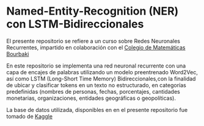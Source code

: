 # Named-Entity-Recognition (NER) con LSTM-Bidireccionales

El presente repositorio se refiere a un curso sobre Redes Neuronales Recurrentes, impartido en colaboración con el [Colegio de Matemáticas Bourbaki](https://www.colegio-bourbaki.com/) 

En este repositorio se implementa una red neuronal recurrente con una capa de encajes de palabras utilizando un modelo preentrenado Word2Vec, así como  LSTM (Long-Short Time Memory) Bidireccionales,con la finalidad de ubicar y clasificar tokens en un texto no estructurado, en categorías predefinidas (nombres de personas, fechas, porcentajes, cantidades monetarias, organizaciones, entidades geográficas o geopolíticas).

La base de datos utilizada,  disponibles en en el presente repositorio fue tomado de  [Kaggle](https://www.kaggle.com/datasets/abhinavwalia95/entity-annotated-corpus)



